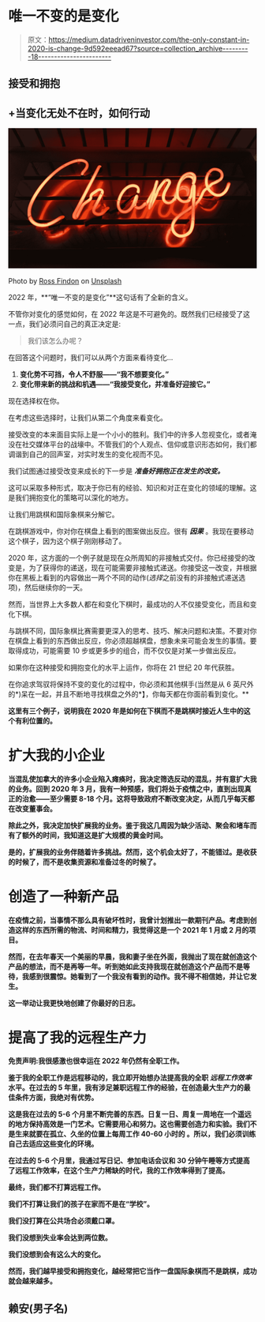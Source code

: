 # 唯一不变的是变化

> 原文：<https://medium.datadriveninvestor.com/the-only-constant-in-2020-is-change-9d592eeead67?source=collection_archive---------18----------------------->

## 接受和拥抱

## +当变化无处不在时，如何行动

![](img/e9047acf23d5fc6c14dfa5d772e293a9.png)

Photo by [Ross Findon](https://unsplash.com/@rossf?utm_source=medium&utm_medium=referral) on [Unsplash](https://unsplash.com?utm_source=medium&utm_medium=referral)

2022 年，**“唯一不变的是变化”**这句话有了全新的含义。

不管你对变化的感觉如何，在 2022 年这是不可避免的。既然我们已经接受了这一点，我们必须问自己的真正决定是:

> 我们该怎么办呢？

在回答这个问题时，我们可以从两个方面来看待变化…

1.  **变化势不可挡，令人不舒服——“我不想要变化。”**
2.  **变化带来新的挑战和机遇——“我接受变化，并准备好迎接它。”**

现在选择权在你。

在考虑这些选择时，让我们从第二个角度来看变化。

接受改变的本来面目实际上是一个小小的胜利。我们中的许多人忽视变化，或者淹没在社交媒体平台的战壕中。不管我们的个人观点、信仰或意识形态如何，我们都调谐到自己的回声室，对实时发生的变化视而不见。

我们试图通过接受改变来成长的下一步是 ***准备好拥抱正在发生的改变。***

这可以采取多种形式，取决于你已有的经验、知识和对正在变化的领域的理解。这是我们拥抱变化的策略可以深化的地方。

让我们用跳棋和国际象棋来分解它。

在跳棋游戏中，你对你在棋盘上看到的图案做出反应。很有 ***因果*** 。我现在要移动这个棋子，因为这个棋子刚刚移动了。

2020 年，这方面的一个例子就是现在众所周知的非接触式交付。你已经接受的改变是，为了获得你的递送，现在可能需要非接触式递送。你接受这一改变，并根据你在黑板上看到的内容做出一两个不同的动作(*选择*之前没有的非接触式递送选项)，然后继续你的一天。

然而，当世界上大多数人都在和变化下棋时，最成功的人不仅接受变化，而且和变化下棋。

与跳棋不同，国际象棋比赛需要更深入的思考、技巧、解决问题和决策。不要对你在棋盘上看到的东西做出反应，你必须超越棋盘，想象未来可能会发生的事情。要取得成功，可能需要 10 步或更多步的组合，而不仅仅是对某一步做出反应。

如果你在这种接受和拥抱变化的水平上运作，你将在 21 世纪 20 年代获胜。

在你追求驾驭将保持不变的变化的过程中，你必须和其他棋手(当然是从 6 英尺外的*)呆在一起，并且不断地寻找棋盘之外的*】，你每天都在你面前看到变化。**

**这里有三个例子，说明我在 2020 年是如何在下棋而不是跳棋时接近人生中的这个有利位置的。**

# **扩大我的小企业**

**当混乱使加拿大的许多小企业陷入瘫痪时，我决定筛选反动的混乱，并有意扩大我的业务。回到 2020 年 3 月，我有一种预感，我们将处于疫情之中，直到出现真正的治愈——至少需要 8-18 个月。这将导致政府不断改变决定，从而几乎每天都在改变董事会。**

**除此之外，我决定加快扩展我的业务。鉴于我这几周因为缺少活动、聚会和堵车而有了额外的时间，我知道这是扩大规模的黄金时间。**

**是的，扩展我的业务伴随着许多挑战。然而，这个机会太好了，不能错过。是收获的时候了，而不是收集资源和准备过冬的时候了。**

# **创造了一种新产品**

**在疫情之前，当事情不那么具有破坏性时，我曾计划推出一款期刊产品。考虑到创造这样的东西所需的物流、时间和精力，我觉得这是一个 2021 年 1 月或 2 月的项目。**

**然而，在去年春天一个美丽的早晨，我和妻子坐在外面，我抛出了现在就创造这个产品的想法，而不是再等一年。听到她如此支持我现在就创造这个产品而不是等待，我感到很震惊。她看到了一个我没有看到的动作。我不得不相信她，并让它发生。**

**这一举动让我更快地创建了你最好的日志。**

# **提高了我的远程生产力**

**免责声明:我很感激也很幸运在 2022 年仍然有全职工作。**

**鉴于我的全职工作是远程移动的，我立即开始想办法提高我的全职 ***远程工作效率*** 水平。在过去的 5 年里，我有涉足兼职远程工作的经验，在创造最大生产力的最佳条件方面，我绝对有优势。**

**这是我在过去的 5-6 个月里不断完善的东西。日复一日、周复一周地在一个遥远的地方保持高效是一门艺术。它需要用心和努力。这也需要创造力和实验。我们不是生来就要在孤立、久坐的位置上每周工作 40-60 小时的 。所以，我们必须训练自己去适应这些变化的环境。**

**在过去的 5-6 个月里，我通过写日记、参加电话会议和 30 分钟午睡等方式提高了远程工作效率，在这个生产力稀缺的时代，我的工作效率得到了提高。**

**最终，我们都不打算远程工作。**

**我们不打算让我们的孩子在家而不是在“学校”。**

**我们没打算在公共场合必须戴口罩。**

**我们没想到失业率会达到两位数。**

**我们没想到会有这么大的变化。**

**然而，我们越早接受和拥抱变化，越经常把它当作一盘国际象棋而不是跳棋，成功就会越来越多。**

## **赖安(男子名)**